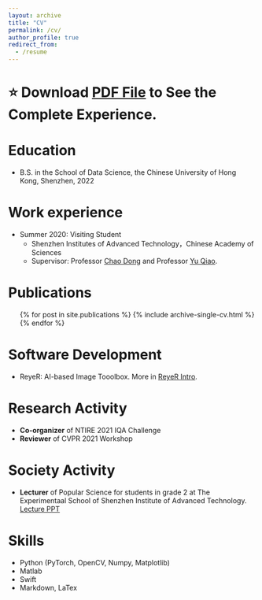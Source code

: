 ```yaml
---
layout: archive
title: "CV"
permalink: /cv/
author_profile: true
redirect_from:
  - /resume
---
```


#  ⭐️ Download [PDF File](http://HaomingCai.github.io/files/CV.pdf) to See the Complete Experience.

Education
======
* B.S. in the School of Data Science, the Chinese University of Hong Kong, Shenzhen, 2022

Work experience
======
* Summer 2020: Visiting Student
  * Shenzhen Institutes of Advanced Technology，Chinese Academy of Sciences
  * Supervisor: Professor [Chao Dong](https://scholar.google.com/citations?hl=en&user=OSDCB0UAAAAJ) and Professor [Yu Qiao](https://scholar.google.com/citations?user=gFtI-8QAAAAJ&hl=en).

  

Publications
======
  <ul>{% for post in site.publications %}
    {% include archive-single-cv.html %}
  {% endfor %}</ul>
  
Software Development
======
* ReyeR: AI-based Image Tooolbox. More in [ReyeR Intro](https://www.haomingcai.com/reyer/).

  
Research Activity
======
* **Co-organizer** of NTIRE 2021 IQA Challenge
* **Reviewer** of CVPR 2021 Workshop

Society Activity
======
* **Lecturer** of Popular Science for students in grade 2 at The Experimentaal School of Shenzhen Institute of Advanced Technology. [Lecture PPT](https://www.haomingcai.com//files/PopularScience.pptx)



Skills
======
* Python (PyTorch, OpenCV, Numpy, Matplotlib)
* Matlab
* Swift
* Markdown, LaTex